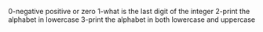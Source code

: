 0-negative positive or zero
1-what is the last digit of the integer
2-print the alphabet in lowercase
3-print the alphabet in both lowercase and uppercase
